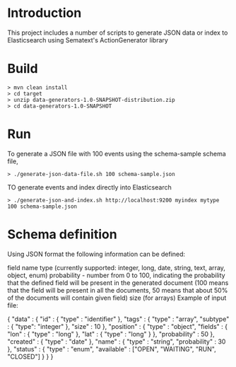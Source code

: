 # Introduction
This project includes a number of scripts to generate JSON data or index to Elasticsearch using Sematext's ActionGenerator library

# Build

```
> mvn clean install
> cd target
> unzip data-generators-1.0-SNAPSHOT-distribution.zip
> cd data-generators-1.0-SNAPSHOT
```

# Run

To generate a JSON file with 100 events using the schema-sample schema file,

```
> ./generate-json-data-file.sh 100 schema-sample.json
```

TO generate events and index directly into Elasticsearch

```
> ./generate-json-and-index.sh http://localhost:9200 myindex mytype 100 schema-sample.json
```

# Schema definition

Using JSON format the following information can be defined:

field name
type (currently supported: integer, long, date, string, text, array, object, enum)
probability - number from 0 to 100, indicating the probability that the defined field will be present in the generated document (100 means that the field will be present in all the documents, 50 means that about 50% of the documents will contain given field)
size (for arrays)
Example of input file:

{
	"data" : {
		"id" : {
			"type" : "identifier"
		 },
		"tags" : {
			"type" : "array",
			"subtype" : {
				"type": "integer"
			},
			"size" : 10
		},
		"position" : {
			"type" : "object",
			"fields" : {
				"lon" : {
					"type" : "long"
				},
				"lat" : {
					"type" : "long"
				}
			},
			"probability" : 50
		},
		"created" : {
			"type" : "date"
		},
		"name" : {
			"type" : "string",
			"probability" : 30
		},
		"status" : {
			"type" : "enum",
			"available" : ["OPEN", "WAITING", "RUN", "CLOSED"]
		}
	}
}
